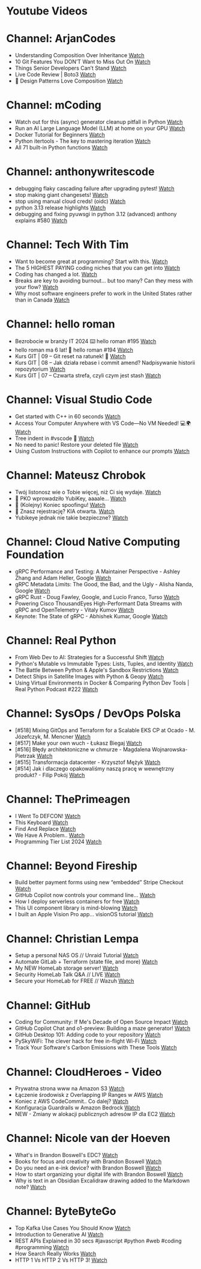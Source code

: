 
Youtube Videos
==============

# Channel: ArjanCodes
  
 - Understanding Composition Over Inheritance  [Watch](https://youtu.be/P-N01AeMoX8)  
 - 10 Git Features You DON’T Want to Miss Out On  [Watch](https://youtu.be/bVnsBnnW3Tw)  
 - Things Senior Developers Can’t Stand  [Watch](https://youtu.be/M9S0wqiTtcg)  
 - Live Code Review | Boto3  [Watch](https://youtu.be/CTeydWepUUg)  
 - 💚 Design Patterns Love Composition  [Watch](https://youtu.be/Cuel2RNW6pU)
# Channel: mCoding
  
 - Watch out for this (async) generator cleanup pitfall in Python  [Watch](https://youtu.be/N56Jrqc7SBk)  
 - Run an AI Large Language Model (LLM) at home on your GPU  [Watch](https://youtu.be/RejIVgfER-4)  
 - Docker Tutorial for Beginners  [Watch](https://youtu.be/b0HMimUb4f0)  
 - Python itertools - The key to mastering iteration  [Watch](https://youtu.be/1p7xa_BHYDs)  
 - All 71 built-in Python functions  [Watch](https://youtu.be/7Qu_KXc7xSI)
# Channel: anthonywritescode
  
 - debugging flaky cascading failure after upgrading pytest!  [Watch](https://youtu.be/zyZXdvJgGPM)  
 - stop making giant changesets!  [Watch](https://youtu.be/Gu6XrmfwivI)  
 - stop using manual cloud creds! (oidc)  [Watch](https://youtu.be/YCGb7RP960E)  
 - python 3.13 release highlights  [Watch](https://youtu.be/gqqgwyNx52Q)  
 - debugging and fixing pyuwsgi in python 3.12 (advanced) anthony explains #580  [Watch](https://youtu.be/Y4n2xCIF2Jg)
# Channel: Tech With Tim
  
 - Want to become great at programming? Start with this.  [Watch](https://youtu.be/2e6DPLnPqgI)  
 - The 5 HIGHEST PAYING coding niches that you can get into  [Watch](https://youtu.be/2QS9vWNErsg)  
 - Coding has changed a lot.  [Watch](https://youtu.be/7vaskI_Kgs0)  
 - Breaks are key to avoiding burnout... but too many? Can they mess with your flow?  [Watch](https://youtu.be/PtS3WLttQ7o)  
 - Why most software engineers prefer to work in the United States rather than in Canada  [Watch](https://youtu.be/pSpSdm0NpxA)
# Channel: hello roman
  
 - Bezrobocie w branży IT 2024 ⌨️ hello roman #195  [Watch](https://youtu.be/3A0h9uNj0Z4)  
 - hello roman ma 6 lat!  🎉  hello roman #194  [Watch](https://youtu.be/2VcweF4sVRE)  
 - Kurs GIT | 09 – Git reset na ratunek! 🛟  [Watch](https://youtu.be/vri36csppEY)  
 - Kurs GIT | 08 – Jak działa rebase i commit amend? Nadpisywanie historii repozytorium  [Watch](https://youtu.be/4GKI4Gz97TE)  
 - Kurs GIT | 07 – Czwarta strefa, czyli czym jest stash  [Watch](https://youtu.be/T9n2tF60cY0)
# Channel: Visual Studio Code
  
 - Get started with C++ in 60 seconds  [Watch](https://youtu.be/A5fA1LJFjR8)  
 - Access Your Computer Anywhere with VS Code—No VM Needed! 💻🌍  [Watch](https://youtu.be/SyLHXdXhE1U)  
 - Tree indent in #vscode 🌳  [Watch](https://youtu.be/svk_G6xjO-w)  
 - No need to panic! Restore your deleted file  [Watch](https://youtu.be/VP4JoijL_TY)  
 - Using Custom Instructions with Copilot to enhance our prompts  [Watch](https://youtu.be/cu9zZAFmoDg)
# Channel: Mateusz Chrobok
  
 - Twój listonosz wie o Tobie więcej, niż Ci się wydaje.  [Watch](https://youtu.be/eeGiLYi7TRI)  
 - 🔑 PKO wprowadziło YubiKey, aaaale…  [Watch](https://youtu.be/s40nSuxvQ_4)  
 - 📵 (Kolejny) Koniec spoofingu!  [Watch](https://youtu.be/bwsWyRjrCL8)  
 - 🚗 Znasz rejestrację? KIA otwarta.  [Watch](https://youtu.be/mgve7xg4Yrs)  
 - Yubikeye jednak nie takie bezpieczne?  [Watch](https://youtu.be/8oTT60onWCI)
# Channel: Cloud Native Computing Foundation
  
 - gRPC Performance and Testing: A Maintainer Perspective - Ashley Zhang and Adam Heller, Google  [Watch](https://youtu.be/kf49lPVvH4E)  
 - gRPC Metadata Limits: The Good, the Bad, and the Ugly - Alisha Nanda, Google  [Watch](https://youtu.be/ugxVHAcua-Q)  
 - gRPC Rust - Doug Fawley, Google, and Lucio Franco, Turso  [Watch](https://youtu.be/ux1xoUR9Xm8)  
 - Powering Cisco ThousandEyes High-Performant Data Streams with gRPC and OpenTelemetry - Vitaly Kumov  [Watch](https://youtu.be/M37Q17YI_Lc)  
 - Keynote: The State of gRPC - Abhishek Kumar, Google  [Watch](https://youtu.be/Oc-gSnWtwBU)
# Channel: Real Python
  
 - From Web Dev to AI: Strategies for a Successful Shift  [Watch](https://youtu.be/Ub4IHx8StKM)  
 - Python's Mutable vs Immutable Types: Lists, Tuples, and Identity  [Watch](https://youtu.be/l5TLtKxga5E)  
 - The Battle Between Python & Apple's Sandbox Restrictions  [Watch](https://youtu.be/SR1zB8AYur4)  
 - Detect Ships in Satellite Images with Python & Geopy  [Watch](https://youtu.be/zSGhW5QBv0w)  
 - Using Virtual Environments in Docker & Comparing Python Dev Tools | Real Python Podcast #222  [Watch](https://youtu.be/Oirmv_JsHMA)
# Channel: SysOps / DevOps Polska
  
 - [#518] Mixing GitOps and Terraform for a Scalable EKS CP at Ocado - M. Józefczyk, M. Mencner  [Watch](https://youtu.be/Bgkd07dxaBA)  
 - [#517] Make your own wuch - Łukasz Biegaj  [Watch](https://youtu.be/-czhK508ABc)  
 - [#516] Błędy architektoniczne w chmurze - Magdalena Wojnarowska-Pietrzak  [Watch](https://youtu.be/rp2kFFfk2Hc)  
 - [#515] Transformacja datacenter - Krzysztof Mężyk  [Watch](https://youtu.be/i4x6dA_swWQ)  
 - [#514] Jak i dlaczego opakowaliśmy naszą pracę w wewnętrzny produkt? - Filip Pokój  [Watch](https://youtu.be/VVnM_PocGiA)
# Channel: ThePrimeagen
  
 - I Went To DEFCON!  [Watch](https://youtu.be/GwcFxTuMYmU)  
 - This Keyboard  [Watch](https://youtu.be/dhuX9t2j5Hc)  
 - Find And Replace  [Watch](https://youtu.be/v2a6Nv7RSd0)  
 - We Have A Problem..  [Watch](https://youtu.be/1-0r90bm6CE)  
 - Programming Tier List 2024  [Watch](https://youtu.be/c3yRbrYIUeo)
# Channel: Beyond Fireship
  
 - Build better payment forms using new “embedded” Stripe Checkout  [Watch](https://youtu.be/7WFXl4-aCxs)  
 - GitHub Copilot now controls your command line...  [Watch](https://youtu.be/P8MfgV9us4o)  
 - How I deploy serverless containers for free  [Watch](https://youtu.be/cw34KMPSt4k)  
 - This UI component library is mind-blowing  [Watch](https://youtu.be/RPa3_AD1_Vs)  
 - I built an Apple Vision Pro app... visionOS tutorial  [Watch](https://youtu.be/_xfZIr5sDLw)
# Channel: Christian Lempa
  
 - Setup a personal NAS OS // Unraid Tutorial  [Watch](https://youtu.be/Y2VkyZiPaM8)  
 - Automate GitLab + Terraform (state file, and more)  [Watch](https://youtu.be/X-Amz-Hdy8Q)  
 - My NEW HomeLab storage server!  [Watch](https://youtu.be/HriJkdgNlKs)  
 - Security HomeLab Talk Q&A // LIVE  [Watch](https://youtu.be/Xufa5nrd4SA)  
 - Secure your HomeLab for FREE // Wazuh  [Watch](https://youtu.be/RjvKn0Q3rgg)
# Channel: GitHub
  
 - Coding for Community: If Me's Decade of Open Source Impact  [Watch](https://youtu.be/-04E334Im1Y)  
 - GitHub Copilot Chat and o1-preview: Building a maze generator!  [Watch](https://youtu.be/HxoCaobgg70)  
 - GitHub Desktop 101: Adding code to your repository  [Watch](https://youtu.be/SSunLwWSNjU)  
 - PySkyWiFi: The clever hack for free in-flight Wi-Fi  [Watch](https://youtu.be/_7dFVaJ4KQU)  
 - Track Your Software's Carbon Emissions with These Tools  [Watch](https://youtu.be/_i_W7G_Yn3w)
# Channel: CloudHeroes - Video
  
 - Prywatna strona www na Amazon S3  [Watch](https://youtu.be/483QNc4XXBc)  
 - Łączenie środowisk z Overlapping IP Ranges w AWS  [Watch](https://youtu.be/71qb57dMMFs)  
 - Koniec z AWS CodeCommit.. Co dalej?  [Watch](https://youtu.be/fkggBFBDOVk)  
 - Konfiguracja Guardrails w Amazon Bedrock  [Watch](https://youtu.be/mVQrBKucLGM)  
 - NEW - Zmiany w alokacji publicznych adresów IP dla EC2  [Watch](https://youtu.be/ltZzJRP3Wxg)
# Channel: Nicole van der Hoeven
  
 - What's in Brandon Boswell's EDC?  [Watch](https://youtu.be/Noswl0jCA4k)  
 - Books for focus and creativity with Brandon Boswell  [Watch](https://youtu.be/Ugc4U8Rx7RM)  
 - Do you need an e-ink device? with Brandon Boswell  [Watch](https://youtu.be/uUKPV6mWMFM)  
 - How to start organizing your digital life with Brandon Boswell  [Watch](https://youtu.be/Ykhyw3T3ICU)  
 - Why is text in an Obsidian Excalidraw drawing added to the Markdown note?  [Watch](https://youtu.be/HG5IuDIWHgY)
# Channel: ByteByteGo
  
 - Top Kafka Use Cases You Should Know  [Watch](https://youtu.be/Ajz6dBp_EB4)  
 - Introduction to Generative AI  [Watch](https://youtu.be/2p5OHDxR2l8)  
 - REST APIs Explained in 30 secs #javascript #python #web #coding #programming  [Watch](https://youtu.be/hQUjpbb75eY)  
 - How Search Really Works  [Watch](https://youtu.be/TByRaraQqW4)  
 - HTTP 1 Vs HTTP 2 Vs HTTP 3!  [Watch](https://youtu.be/UMwQjFzTQXw)